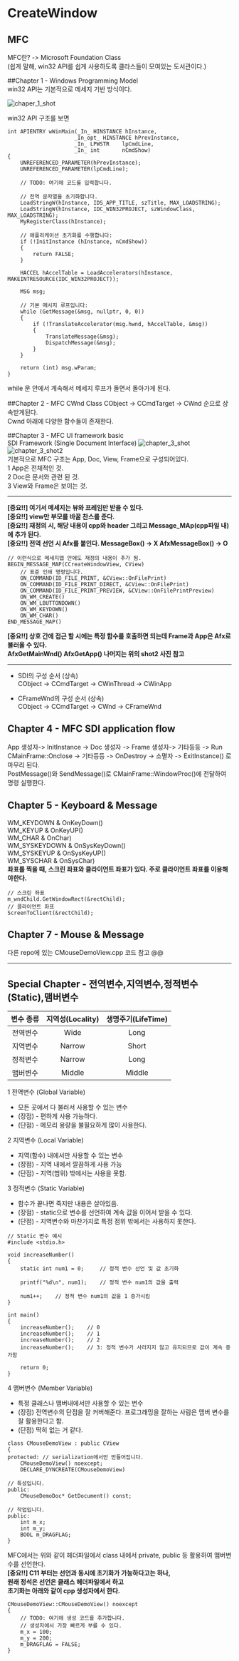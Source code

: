# CreateWindow

## MFC  
MFC란? -> Microsoft Foundation Class  
(쉽게 말해, win32 API를 쉽게 사용하도록 클라스들이 모여있는 도서관이다.)

##Chapter 1 - Windows Programming Model  
win32 API는 기본적으로 메세지 기반 방식이다.  

![chaper_1_shot](https://user-images.githubusercontent.com/80387186/148035857-a3ddca70-9ec6-4e1c-9745-093165427ec2.PNG)  

win32 API 구조를 보면  
```
int APIENTRY wWinMain(_In_ HINSTANCE hInstance,
                     _In_opt_ HINSTANCE hPrevInstance,
                     _In_ LPWSTR    lpCmdLine,
                     _In_ int       nCmdShow)
{
    UNREFERENCED_PARAMETER(hPrevInstance);
    UNREFERENCED_PARAMETER(lpCmdLine);

    // TODO: 여기에 코드를 입력합니다.

    // 전역 문자열을 초기화합니다.
    LoadStringW(hInstance, IDS_APP_TITLE, szTitle, MAX_LOADSTRING);
    LoadStringW(hInstance, IDC_WIN32PROJECT, szWindowClass, MAX_LOADSTRING);
    MyRegisterClass(hInstance);

    // 애플리케이션 초기화를 수행합니다:
    if (!InitInstance (hInstance, nCmdShow))
    {
        return FALSE;
    }

    HACCEL hAccelTable = LoadAccelerators(hInstance, MAKEINTRESOURCE(IDC_WIN32PROJECT));

    MSG msg;

    // 기본 메시지 루프입니다:
    while (GetMessage(&msg, nullptr, 0, 0))
    {
        if (!TranslateAccelerator(msg.hwnd, hAccelTable, &msg))
        {
            TranslateMessage(&msg);
            DispatchMessage(&msg);
        }
    }

    return (int) msg.wParam;
}
```
while 문 안에서 계속해서 메세지 루프가 돌면서 돌아가게 된다.  

##Chapter 2 - MFC CWnd Class
CObject -> CCmdTarget -> CWnd 순으로 상속받게된다.  
Cwnd 아래에 다양한 함수들이 존재한다. 

##Chapter 3 - MFC UI framework basic  
SDI Framework (Single Document Interface)
![chapter_3_shot](https://user-images.githubusercontent.com/80387186/148041688-229db4b6-9518-4591-919b-0c8f480eb34a.PNG)  
![chapter_3_shot2](https://user-images.githubusercontent.com/80387186/148041917-0cde775b-7cf6-47ff-bd06-f821ea5dc688.PNG)  
기본적으로 MFC 구조는 
App, Doc, View, Frame으로 구성되어있다.  
1 App은 전체적인 것.  
2 Doc은 문서와 관련 된 것.  
3 View와 Frame은 보이는 것.  

---
**[중요!!] 여기서 메세지는 뷰와 프레임만 받을 수 있다.**  
**[중요!!] view만 부모를 바꿀 찬스를 준다.**  
**[중요!!] 재정의 시, 해당 내용이 cpp와 header 그리고 Message_MAp(cpp파일 내)에 추가 된다.**  
**[중요!!] 전역 선언 시 Afx를 붙인다. MessageBox() -> X AfxMessageBox() -> O**  
```
// 이런식으로 메세지맵 안에도 재정의 내용이 추가 됨.
BEGIN_MESSAGE_MAP(CCreateWindowView, CView)
	// 표준 인쇄 명령입니다.
	ON_COMMAND(ID_FILE_PRINT, &CView::OnFilePrint)
	ON_COMMAND(ID_FILE_PRINT_DIRECT, &CView::OnFilePrint)
	ON_COMMAND(ID_FILE_PRINT_PREVIEW, &CView::OnFilePrintPreview)
	ON_WM_CREATE()
	ON_WM_LBUTTONDOWN()
	ON_WM_KEYDOWN()
	ON_WM_CHAR()
END_MESSAGE_MAP()
```
**[중요!!] 상호 간에 접근 할 시에는 특정 함수를 호출하면 되는데 Frame과 App은 Afx로 불러올 수 있다.  
AfxGetMainWnd() AfxGetApp() 나머지는 위의 shot2 사진 참고**  

---

- SDI의 구성 순서 (상속)  
CObject -> CCmdTarget -> CWinThread -> CWinApp  

- CFrameWnd의 구성 순서 (상속)  
CObject -> CCmdTarget -> CWnd -> CFrameWnd

## Chapter 4 - MFC SDI application flow  
App 생성자-> InitInstance -> Doc 생성자 -> Frame 생성자-> 기타등등 ->  Run  
CMainFrame::Onclose -> 기타등등 -> OnDestroy -> 소멸자 -> ExitInstance() 로 마무리 된다.  
PostMessage()와 SendMessage()로 CMainFrame::WindowProc()에 전달하여 명령 실행한다.  

## Chapter 5 - Keyboard & Message  
WM_KEYDOWN & OnKeyDown()  
WM_KEYUP & OnKeyUP()  
WM_CHAR & OnChar)  
WM_SYSKEYDOWN & OnSysKeyDown()  
WM_SYSKEYUP & OnSysKeyUP()  
WM_SYSCHAR & OnSysChar)  
**좌표를 찍을 때, 스크린 좌표와 클라이언트 좌표가 있다. 주로 클라이언트 좌표를 이용해야한다.**  
```
// 스크린 좌표
m_wndChild.GetWindowRect(&rectChild);
// 클라이언트 좌표 
ScreenToClient(&rectChild);
```
## Chapter 7 - Mouse & Message  
다른 repo에 있는 CMouseDemoView.cpp 코드 참고 @@ 

---
## Special Chapter - 전역변수,지역변수,정적변수(Static),맴버변수  
변수 종류|지역성(Locality)|생명주기(LifeTime)
:---------: | :---------: | :---------:
전역변수 | Wide | Long
지역변수 | Narrow | Short
정적변수 | Narrow | Long
맴버변수 | Middle | Middle  

1 전역변수 (Global Variable)  
- 모든 곳에서 다 불러서 사용할 수 있는 변수  
- (장점) - 편하게 사용 가능하다.  
- (단점) - 메모리 용량을 불필요하게 많이 사용한다.  

2 지역변수 (Local Variable)  
- 지역(함수) 내에서만 사용할 수 있는 변수  
- (장점) - 지역 내에서 깔끔하게 사용 가능
- (단점) - 지역(범위) 밖에서는 사용을 못함.  

3 정적변수 (Static Variable)  
- 함수가 끝나면 죽지만 내용은 살아있음.  
- (장점) - static으로 변수를 선언하여 계속 값을 이어서 받을 수 있다. 
- (단점) - 지역변수와 마찬가지로 특정 점위 밖에서는 사용하지 못한다.  
```
// Static 변수 예시
#include <stdio.h>

void increaseNumber()
{
    static int num1 = 0;     // 정적 변수 선언 및 값 초기화

    printf("%d\n", num1);    // 정적 변수 num1의 값을 출력

    num1++;    // 정적 변수 num1의 값을 1 증가시킴
}

int main()
{
    increaseNumber();    // 0
    increaseNumber();    // 1
    increaseNumber();    // 2
    increaseNumber();    // 3: 정적 변수가 사라지지 않고 유지되므로 값이 계속 증가함

    return 0;
}
```
4 맴버변수 (Member Variable)  
- 특정 클래스나 맴버내에서만 사용할 수 있는 변수  
- (장점) 전역변수의 단점을 잘 커버해준다. 프로그래밍을 잘하는 사람은 맴버 변수를 잘 활용한다고 함.  
- (단점) 딱히 없는 거 같다.  
```
class CMouseDemoView : public CView
{
protected: // serialization에서만 만들어집니다.
	CMouseDemoView() noexcept;
	DECLARE_DYNCREATE(CMouseDemoView)

// 특성입니다.
public:
	CMouseDemoDoc* GetDocument() const;

// 작업입니다.
public:
	int m_x;
	int m_y;
	BOOL m_DRAGFLAG;
}
```
MFC에서는 위와 같이 헤더파일에서 class 내에서 private, public 등 활용하여 맴버변수를 선언한다.  
**[중요!!] C11 부터는 선언과 동시에 초기화가 가능하다고는 하나,  
원래 정석은 선언은 클래스 헤더파일에서 하고  
초기화는 아래와 같이 cpp 생성자에서 한다.**
```
CMouseDemoView::CMouseDemoView() noexcept
{
	// TODO: 여기에 생성 코드를 추가합니다.
	// 생성자에서 가장 빠르게 부를 수 있다. 
	m_x = 100;
	m_y = 200;
	m_DRAGFLAG = FALSE;
}
```
